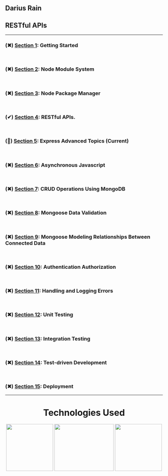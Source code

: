 <h2>Darius Rain <h2>
<h2>RESTful APIs</h2>
<hr>

<div>
  
  <h3>(✖) <a href="#">Section 1</a>: Getting Started </h3>
  <br>
  <h3>(✖) <a href="#">Section 2</a>: Node Module System </h3>
  <br>
  <h3>(✖) <a href="#">Section 3</a>: Node Package Manager </h3>
  <br>
  <h3>(✔) <a href="https://github.com/DariusRain/nodejs-course/tree/master/section-4-restful-api">Section 4</a>: RESTful APIs. </h3>
  <br>
  <h3>(📝) <a href="https://github.com/DariusRain/nodejs-course/tree/master/section-5-express-advanced-topics">Section 5</a>: Express Advanced Topics (Current) </h3>
  <br>
  <h3>(✖) <a href="#">Section 6</a>: Asynchronous Javascript </h3>
  <br>
  <h3>(✖) <a href="#">Section 7</a>: CRUD Operations Using MongoDB </h3>
  <br>
  <h3>(✖) <a href="#">Section 8</a>: Mongoose Data Validation </h3>
  <br>
  <h3>(✖) <a href="#">Section 9</a>: Mongoose Modeling Relationships Between Connected Data </h3>
  <br>
  <h3>(✖) <a href="#">Section 10</a>: Authentication Authorization </h3>
  <br>
  <h3>(✖) <a href="#">Section 11</a>: Handling and Logging Errors </h3>
  <br>
  <h3>(✖) <a href="#">Section 12</a>: Unit Testing </h3>
  <br>
  <h3>(✖) <a href="#">Section 13</a>: Integration Testing </h3>
  <br>
  <h3>(✖) <a href="#">Section 14</a>: Test-driven Development </h3>
  <br>
  <h3>(✖) <a href="#">Section 15</a>: Deployment </h3>

  

</div>
<hr>
<div align="center">
<h1>Technologies Used</h2>
<a href="https://nodejs.org/en/"><img width="150px" height="150px" src="https://cdn.freebiesupply.com/logos/large/2x/nodejs-1-logo-png-transparent.png"></a>
<a href="https://www.npmjs.com/package/express"><img width="190px" height="150px" src="https://i.cloudup.com/zfY6lL7eFa-3000x3000.png"></a>
<a href="https://www.mongodb.com/"><img width="150px" height="150px" src="https://icons-for-free.com/iconfiles/png/512/development+logo+mongodb+programming+icon-1320184807578986595.png"></a>

</div>

